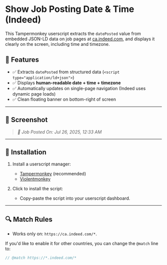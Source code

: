 # Show Job Posting Date & Time (Indeed)

This Tampermonkey userscript extracts the `datePosted` value from embedded JSON-LD data on job pages at [ca.indeed.com](https://ca.indeed.com), and displays it clearly on the screen, including time and timezone.

## 📌 Features

- ✅ Extracts `datePosted` from structured data (`<script type="application/ld+json">`)
- ✅ Displays **human-readable date + time + timezone**
- ✅ Automatically updates on single-page navigation (Indeed uses dynamic page loads)
- ✅ Clean floating banner on bottom-right of screen

---

## 📸 Screenshot

> _📅 Job Posted On: Jul 26, 2025, 12:33 AM_

---

## 🔧 Installation

1. Install a userscript manager:
   - [Tampermonkey](https://tampermonkey.net/) (recommended)
   - [Violentmonkey](https://violentmonkey.github.io/)

2. Click to install the script:
   - Copy-paste the script into your userscript dashboard.

---

## 🔍 Match Rules

- Works only on: `https://ca.indeed.com/*`.

If you'd like to enable it for other countries, you can change the `@match` line to:

```js
// @match https://*.indeed.com/*
